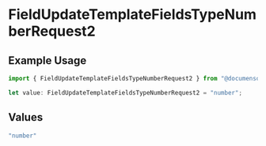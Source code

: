 # FieldUpdateTemplateFieldsTypeNumberRequest2

## Example Usage

```typescript
import { FieldUpdateTemplateFieldsTypeNumberRequest2 } from "@documenso/sdk-typescript/models/operations";

let value: FieldUpdateTemplateFieldsTypeNumberRequest2 = "number";
```

## Values

```typescript
"number"
```